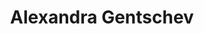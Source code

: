 ---
title: "Alexandra Gentschev"   # Nachname bitte ergänzen
first_name: Alexandra
last_name: Gentschev  # Nachname einsetzen
role: Dentistry MD Student

bio: Medical student with research experience in neurodegeneration, immunology, and translational neuroscience.

user_groups:
  - Thesis Projects

avatar: 
---